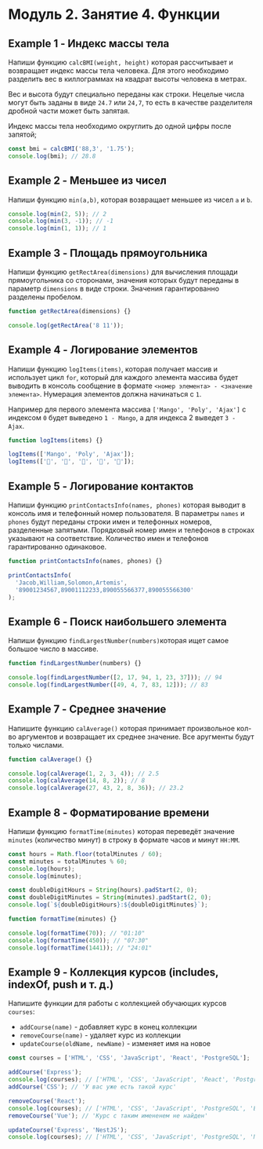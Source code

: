 # Модуль 2. Занятие 4. Функции

## Example 1 - Индекс массы тела

Напиши функцию `calcBMI(weight, height)` которая рассчитывает и возвращает
индекс массы тела человека. Для этого необходимо разделить вес в киллограммах на
квадрат высоты человека в метрах.

Вес и высота будут специально переданы как строки. Нецелые числа могут быть
заданы в виде `24.7` или `24,7`, то есть в качестве разделителя дробной части
может быть запятая.

Индекс массы тела необходимо округлить до одной цифры после запятой;

```js
const bmi = calcBMI('88,3', '1.75');
console.log(bmi); // 28.8
```

## Example 2 - Меньшее из чисел

Напиши функцию `min(a,b)`, которая возвращает меньшее из чисел `a` и `b`.

```js
console.log(min(2, 5)); // 2
console.log(min(3, -1)); // -1
console.log(min(1, 1)); // 1
```

## Example 3 - Площадь прямоугольника

Напиши функцию `getRectArea(dimensions)` для вычисления площади прямоугольника
со сторонами, значения которых будут переданы в параметр `dimensions` в виде
строки. Значения гарантированно разделены пробелом.

```js
function getRectArea(dimensions) {}

console.log(getRectArea('8 11'));
```

## Example 4 - Логирование элементов

Напиши функцию `logItems(items)`, которая получает массив и использует цикл
`for`, который для каждого элемента массива будет выводить в консоль сообщение в
формате `<номер элемента> - <значение элемента>`. Нумерация элементов должна
начинаться с `1`.

Например для первого элемента массива `['Mango', 'Poly', 'Ajax']` с индексом `0`
будет выведено `1 - Mango`, а для индекса 2 выведет `3 - Ajax`.

```js
function logItems(items) {}

logItems(['Mango', 'Poly', 'Ajax']);
logItems(['🍎', '🍇', '🍑', '🍌', '🍋']);
```

## Example 5 - Логирование контактов

Напиши функцию `printContactsInfo(names, phones)` которая выводит в консоль имя
и телефонный номер пользователя. В параметры `names` и `phones` будут переданы
строки имен и телефонных номеров, разделенные запятыми. Порядковый номер имен и
телефонов в строках указывают на соответствие. Количество имен и телефонов
гарантированно одинаковое.

```js
function printContactsInfo(names, phones) {}

printContactsInfo(
  'Jacob,William,Solomon,Artemis',
  '89001234567,89001112233,890055566377,890055566300'
);
```

## Example 6 - Поиск наибольшего элемента

Напиши функцию `findLargestNumber(numbers)`которая ищет самое большое число в
массиве.

```js
function findLargestNumber(numbers) {}

console.log(findLargestNumber([2, 17, 94, 1, 23, 37])); // 94
console.log(findLargestNumber([49, 4, 7, 83, 12])); // 83
```

## Example 7 - Среднее значение

Напишите функцию `calAverage()` которая принимает произвольное кол-во аргументов
и возвращает их среднее значение. Все аругменты будут только числами.

```js
function calAverage() {}

console.log(calAverage(1, 2, 3, 4)); // 2.5
console.log(calAverage(14, 8, 2)); // 8
console.log(calAverage(27, 43, 2, 8, 36)); // 23.2
```

## Example 8 - Форматирование времени

Напиши функцию `formatTime(minutes)` которая переведёт значение `minutes`
(количество минут) в строку в формате часов и минут `HH:MM`.

```js
const hours = Math.floor(totalMinutes / 60);
const minutes = totalMinutes % 60;
console.log(hours);
console.log(minutes);

const doubleDigitHours = String(hours).padStart(2, 0);
const doubleDigitMinutes = String(minutes).padStart(2, 0);
console.log(`${doubleDigitHours}:${doubleDigitMinutes}`);

function formatTime(minutes) {}

console.log(formatTime(70)); // "01:10"
console.log(formatTime(450)); // "07:30"
console.log(formatTime(1441)); // "24:01"
```

## Example 9 - Коллекция курсов (includes, indexOf, push и т. д.)

Напишите функции для работы с коллекцией обучающих курсов `courses`:

- `addCourse(name)` - добавляет курс в конец коллекции
- `removeCourse(name)` - удаляет курс из коллекции
- `updateCourse(oldName, newName)` - изменяет имя на новое

```js
const courses = ['HTML', 'CSS', 'JavaScript', 'React', 'PostgreSQL'];

addCourse('Express');
console.log(courses); // ['HTML', 'CSS', 'JavaScript', 'React', 'PostgreSQL', 'Express']
addCourse('CSS'); // 'У вас уже есть такой курс'

removeCourse('React');
console.log(courses); // ['HTML', 'CSS', 'JavaScript', 'PostgreSQL', 'Express']
removeCourse('Vue'); // 'Курс с таким имененем не найден'

updateCourse('Express', 'NestJS');
console.log(courses); // ['HTML', 'CSS', 'JavaScript', 'PostgreSQL', 'NestJS']
```
